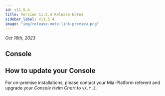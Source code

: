 ```yaml
---
id: v11.5.4
title: Version 11.5.4 Release Notes
sidebar_label: v11.5.4
image: "img/release-note-link-preview.png"
---
```


_Oct 16th, 2023_

## Console


## How to update your Console

For on-premise installations, please contact your Mia-Platform referent and upgrade your _Console Helm Chart_ to `vX.Y.Z`.
